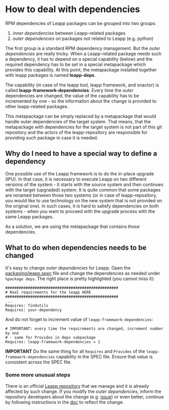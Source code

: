 # How to deal with dependencies

RPM dependencies of Leapp packages can be grouped into two groups:

1. *inner dependencies* between Leapp-related packages
1. *outer dependencies* on packages not related to Leapp (e.g. python)

The first group is a standard RPM dependency management. But the
*outer dependencies* are really tricky. When a Leapp-related package needs such
a dependency, it has to depend on a special capability (below) and the required
dependency has to be set in a special metapackage which provides this
capability. At this point, the metapackage installed together with leapp
packages is named **leapp-deps**.

The capability (in case of the leapp tool, leapp framework, and snactor) is
called **leapp-framework-dependencies**. Every time the *outer* dependencies are
changed, the value of the capability has to be incremented by one - so the
information about the change is provided to other leapp-related packages.

This metapackage can be simply replaced by a metapackage that would handle
outer dependencies of the target system. That means, that the metapackage
with dependencies for the target system is not part of this git repository
and the actors of the leapp-repository are responsible for providing
such package in case it is needed.

## Why do I need to have a special way to define a dependency

One possible use of the Leapp framework is to do the in-place upgrade (IPU).
In that case, it is necessary to execute Leapp on two different
versions of the system - it starts with the source system and then continues
with the target (upgraded) system. It is quite common that some packages are
renamed between those two systems (or in case of leapp-repository, you would
like to use technology on the new system that is not provided on the original
one).
In such cases, it is hard to satisfy dependencies on both systems - when you
want to proceed with the upgrade process with the same Leapp packages.

As a solution, we are using the metapackage that contains those dependencies.

## What to do when dependencies needs to be changed

It's easy to change *outer dependencies* for Leapp. Open the
[packaging/leapp.spec](https://github.com/oamg/leapp/blob/master/packaging/leapp.spec) file and change the dependencies as needed under
`%package deps`. The right place is pretty highlighted (you cannot miss it):

```spec
##################################################
# Real requirements for the leapp HERE
##################################################
...
Requires: findutils
Requires: your-dependency
```

And do not forget to increment value of `leapp-framework-dependencies`:

```spec
# IMPORTANT: every time the requirements are changed, increment number by one
# - same for Provides in deps subpackage
Requires: leapp-framework-dependencies = 1
```

**IMPORTANT** Do the same thing for all `Requires` and `Provides` of the
`leapp-framework-dependencies` capability in the SPEC file. Ensure that value
is consistent across the SPEC file.

### Some more unusual steps

There is an official
[Leapp repository](https://github.com/oamg/leapp-repository) that we manage
and it is already affected by such change. If you modify the
*outer dependencies*, inform the repository developers about the change (e.g.
[issue](https://github.com/oamg/leapp-repository/issues/new))
or even better, continue by following instructions in the
[doc](dependencies-leapp-repository)
to reflect the change.
